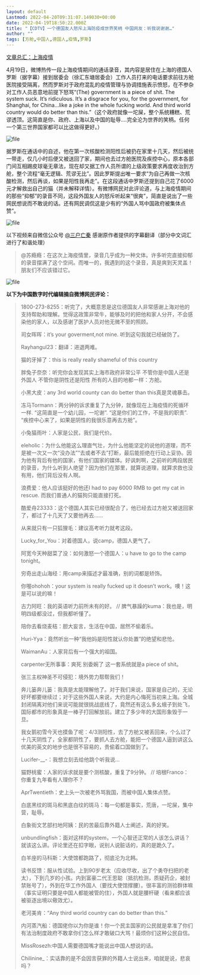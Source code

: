```yaml
---
layout: default
Lastmod: 2022-04-20T09:31:07.149030+00:00
date: 2022-04-19T18:50:22.000Z
title: "【CDTV】一个德国友人怒斥上海防疫成世界笑柄 中国网友：听我说谢谢…"
author: ""
tags: [方舱,中国人,德国人,疫情,罗斯]
---
```


[文章总汇：上海疫情](https://chinadigitaltimes.net/chinese/tag/%e4%b8%8a%e6%b5%b7%e7%96%ab%e6%83%85)

4月19日，微博热传一段上海疫情期间的通话录音，其内容是居住在上海的德国人罗斯（据字幕）接到居委会（徐汇东塘居委会）工作人员打来的电话要求前往方舱医院接受隔离，然而罗斯对于政府混乱的疫情管理与协调措施表示愤怒，在不参杂对工作人员恶意地前提下怒骂“(The) government is a piece of shit. The system suck. It’s ridiculous. It’s a disgrace for you, for the government, for Shanghai, for China…like a joke in the whole fucking world. And third world country would do better than this.”（这个政府就像一坨屎，整个系统糟糕、荒谬透顶。这简直是你、政府、上海以及中国的耻辱….完全沦为世界的笑柄。任何一个第三世界国家都可以比这做得更好。）

![file](https://images.weserv.nl/?url=https%3A//chinadigitaltimes.net/chinese/files/2022/04/image-1650392717123.png)

据罗斯在通话中的自述，他在第一次核酸检测阳性后被扔在家里十几天，然后被统一带走，仅几小时后便又被送回了家，期间也去过方舱医院及疾控中心，原本各部门间互相踢皮球毫无章法，现在却又据工作人员所谓的上级政策要求再度收治到方舱，整个流程“毫无逻辑、荒谬无比”。因此罗斯提出唯一要求“为自己再做一次核酸检测，然后再谈，如果是阳性我再走”。在这段通话中罗斯还提到自己花了6000元才解救出自己的猫（并未解释详情）。有微博网民对此评论道，与上海疫情期间的那些“抑郁”的录音不同，这段外国友人的怒斥听起来“很爽”，简直是说出了一些网民想说而不敢说的话。还有网民调侃这是少有的“外国人骂中国政府被集体点赞”。

![file](https://images.weserv.nl/?url=https%3A//chinadigitaltimes.net/chinese/files/2022/04/image-1650393354024.png)

以下视频来自微信公众号 [@三户亡秦](https://mp.weixin.qq.com/s/MZlEHxxaI9H83g5AFjAOlQ) 感谢原作者提供的字幕翻译（部分中文词汇进行了和谐处理）

> @苏瘾瘾：在这次上海疫情里，录音几乎成为一种文体。许多听完直接抑郁的录音摆满了这个空间。而唯一的，我遇到的这个录音，真是爽到天灵盖！朋友们不应该错过它。

![file](https://images.weserv.nl/?url=https%3A//chinadigitaltimes.net/chinese/files/2022/04/image-1650393331344.png)

**以下为中国数字时代编辑摘自微博网民评论：**

> 1800-273-8255：听完了，大概意思是这位德国友人非常感谢上海对他的支持帮助和理解。觉得这政策非常牛，能够及时的把他和家人分开，不会感染他的家人，以及感谢了医护人员对他无微不至的照顾。
> 
> 司女晖晖：it’s your goverment,not mine. 听到这句我就已经破防了。
> 
> Rayhangul23：翻译：进退两难。
> 
> 猫的牙掉了：this is really really shameful of this country
> 
> 胖兔子奈奈：听完你会发现其实上海市政府非常公平 不管你是中国人还是外国人 不管你是阴性还是阳性 所有的人目的地都一样：方舱。
> 
> 小黑大皮：any 3rd world county can do better than this真是灵魂暴击。
> 
> 冻马Tormann：两分钟的诉求重复了九分钟，就像现在上海疫情的死循环一样. “这简直是一个幼儿园，一坨谢”. “这是你们的工作，不是我的职责”. “疾控中心来了，如果是阴性的我很乐意再去方舱”。
> 
> 小兔猫雨叶：人家是公民，我们是代价。
> 
> eleholic：为什么他能这么理直气壮，为什么他能坚定的说他的道理，而不是被一次又一次“没办法”“去或者不去”打断，最后能拒绝在行动上妥协。因为他有背后有他的国家，有他们国家的媒体。好讽刺啊，之前听的两段居民的录音，为什么听到人绝望？因为他们在那里，就算说道理，就算求救也没有用，他们背后没有人啊。
> 
> 浪费爱：他人应该挺好的他还I had to pay 6000 RMB to get my cat in rescue. 而我们普通人的猫狗只能直接打死。
> 
> 酷爱舟23333：这个德国人其实已经很配合了，他已经去过方舱又被送回家了，都过了十几天了又要他再去……
> 
> 从来就只有一只狐狸毛：建议高考听力就考这段。
> 
> Lucky\_for\_You：对着德国人，说camp，德国人更气了。
> 
> 阿宽今天种甜菜了没：如何激怒一个德国人：u have to go to the camp tonight。
> 
> 穷奇出走山海经：用camp来描述才最准确，别的词都是矫饰。
> 
> 你喔ohohoh：your system is really fucked up it doesn’t work。噢！这是可以说的嘛！
> 
> 古力阿旺：我的英语听力前所未有的好。 // 脾气暴躁的kuma：我也是，明明四级都没过，但我都听懂了。
> 
> 陪你去看烧麦秸：胆大妄言，生活在中国，居然不偷着乐。
> 
> Huri-Yya：竟然听出一种“我他妈是阳性就认你处置”的绝望和悲怆。
> 
> WaimanAu：人家背后有一个强大的祖国。
> 
> carpenter无所事事：爽死 别委婉了 这一套系统就是a piece of shit。
> 
> 张三主权神圣不可侵犯：境外势力帮帮我们！
> 
> 奔儿篓奔儿篓：我真是太能理解他了。对于我们来说，国家是自己的，无论好坏都要继续过；对于这些外国人来说，大约是内心悔死当初来上海。全城封闭隔离对他们来说可能就很挑战底线了，竟然还有这么多幺蛾子到处飞，国际都市的形象真是一棒子打回解放前。建立了多少年的大国形象毁于一旦。
> 
> 我女鹅初雪今天也摸鱼了呢：4/3测阳性，去了方舱又被丢回来，个么过了十几天阴性了，全家都阴性了，要抓人去方舱，能把一个德国人逼到讲这么优美的英文的地步也是很不容易的，贵偷着口国做到了。
> 
> Lucifer-\_\_-：我想立刻去给他跳个听我说…
> 
> 猫野桃蜜：人家的诉求就是要个测核酸，重复了9分钟。 // 培根Franco：你重复九年看有人理你不？
> 
> AprTwentieth：史上头一次被老外骂我国，而被中国人集体点赞。
> 
> 白底黑纹的斑马和黑底白纹的斑马：每一句都是事实，荒唐，一坨屎，集中营，耻辱。
> 
> 白象街文艺部扫地阿姨：民的苦最后靠外籍人士阐述，真的好笑。
> 
> unbundlingfish：面对这样的system，一个心智还正常的人该怎么讲话？就该这么讲。评论里还在扣字眼，说别人说脏话的，真的是跪久了。
> 
> 白羊座的马科斯：大使馆都跑路了，彻底沦为北韩。
> 
> 读书反馈：服从性试验。上到90岁老太（应收尽收，出了个勇夺扫把的老太），下到几岁的小孩。内到富豪二代王思聪（抵抗检测，质疑药企，被封禁账号了），外到在华工作外国人（要找大使馆撑腰）。很丰富的测验群体嘛（事实证明只要是中国人都能被管的住），外国人就是腰杆硬（看来都应该被驱逐出境以儆效尤）。
> 
> 老河美肯：“Any third world country can do better than this.”
> 
> 内河蒸汽船：德国佬你以为你是谁！你一个民主国家的公民就是拿准了你们有法治制度政府不敢拿你们怎么样才敢破口大骂！最烦你们这种公民自信。
> 
> MissRosezh:中国人需要德国嘴才能说出中国人想说的话。
> 
> Chilinine\_：实话靠的是不会因言获罪的外籍人士说出来，咱就是说，悲哀吗？

